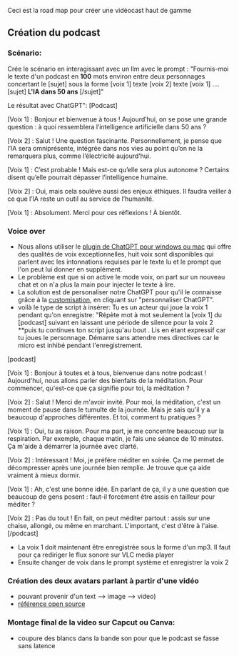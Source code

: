 Ceci est la road map pour créer une vidéocast haut de gamme
## Création du podcast
### Scénario:
Crée le scénario en interagissant avec un llm avec le prompt :
"Fournis-moi le texte d'un podcast en **100** mots environ entre deux personnages concertant le [sujet]
sous la forme [voix 1] texte [voix 2] texte [voix 1] ....
[sujet] **L'IA dans 50 ans** [/sujet]" 

Le résultat avec ChatGPT": [Podcast]

[Voix 1] : Bonjour et bienvenue à tous ! Aujourd’hui, on se pose une grande question : à quoi ressemblera l’intelligence artificielle dans 50 ans ?

[Voix 2] : Salut ! Une question fascinante. Personnellement, je pense que l’IA sera omniprésente, intégrée dans nos vies au point qu’on ne la remarquera plus, comme l’électricité aujourd’hui.

[Voix 1] : C’est probable ! Mais est-ce qu’elle sera plus autonome ? Certains disent qu’elle pourrait dépasser l’intelligence humaine.

[Voix 2] : Oui, mais cela soulève aussi des enjeux éthiques. Il faudra veiller à ce que l’IA reste un outil au service de l’humanité.

[Voix 1] : Absolument. Merci pour ces réflexions ! À bientôt.

### Voice over 
- Nous allons utiliser le [plugin de ChatGPT pour windows ou mac](https://openai.com/chatgpt/desktop/) qui offre des qualités de voix exceptionnelles, huit voix sont disponibles qui parlent avec les intonnations requises par le texte lu et le prompt que l'on peut lui donner en supplément.
- Le problème est que si on active le mode voix, on part sur un nouveau chat et on n'a plus la main pour injecter le texte à lire.
- La solution est de personaliser notre ChatGPT pour qu'il le connaisse grâce à la [customisation](https://raw.githubusercontent.com/jpbrasile/images/refs/heads/main/Capture%20d'%C3%A9cran%202024-11-20%20084559.png), en cliquant sur "personnaliser ChatGPT". 
- voilà le type de script à insérer:
Tu es un acteur qui joue la voix 1 pendant qu'on enregistre:
"Répète mot à mot seulement la [voix 1] du [podcast] suivant en laissant une période de silence pour la voix 2 **puis tu continues ton script jusqu'au bout .  Lis en étant expressif car tu joues le personnage. Démarre sans attendre mes directives car le micro est inhibé pendant l'enregistrement. 

[podcast]

[Voix 1] : Bonjour à toutes et à tous, bienvenue dans notre podcast ! Aujourd'hui, nous allons parler des bienfaits de la méditation. Pour commencer, qu'est-ce que ça signifie pour toi, la méditation ?

[Voix 2] : Salut ! Merci de m'avoir invité. Pour moi, la méditation, c'est un moment de pause dans le tumulte de la journée. Mais je sais qu'il y a beaucoup d'approches différentes. Et toi, comment tu pratiques ?

[Voix 1] : Oui, tu as raison. Pour ma part, je me concentre beaucoup sur la respiration. Par exemple, chaque matin, je fais une séance de 10 minutes. Ça m'aide à démarrer la journée avec clarté.

[Voix 2] : Intéressant ! Moi, je préfère méditer en soirée. Ça me permet de décompresser après une journée bien remplie. Je trouve que ça aide vraiment à mieux dormir.

[Voix 1] : Ah, c'est une bonne idée. En parlant de ça, il y a une question que beaucoup de gens posent : faut-il forcément être assis en tailleur pour méditer ?

[Voix 2] : Pas du tout ! En fait, on peut méditer partout : assis sur une chaise, allongé, ou même en marchant. L'important, c'est d'être à l'aise.[/podcast]


- La voix 1 doit maintenant être enregistrée sous la forme d'un mp3. Il faut pour ça rediriger le flux sonore sur VLC media player 
- Ensuite changer de voix dans le prompt système et enregistrer la voix 2
### Création des deux avatars parlant à partir d'une vidéo
- pouvant provenir d'un text --> image --> video)
- [référence open source](https://github.com/TMElyralab/MuseTalk?tab=readme-ov-file)

### Montage final de la video sur Capcut ou Canva:
- coupure des blancs dans la bande son pour que le podcast se fasse sans latence

